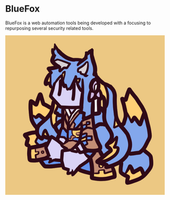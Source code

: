 # BlueFox

BlueFox is a web automation tools being developed with a focusing to repurposing several security related tools.

<div align="center">

![](https://github.com/LobeliaSecurity/BlueFox/raw/main/media/BlueFox.png)

</div>
